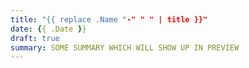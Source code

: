 ```yaml
---
title: "{{ replace .Name "-" " " | title }}"
date: {{ .Date }}
draft: true
summary: SOME SUMMARY WHICH WILL SHOW UP IN PREVIEW
---
```


